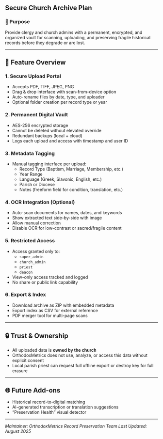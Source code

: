 ## Secure Church Archive Plan

### 🚀 Purpose
Provide clergy and church admins with a permanent, encrypted, and organized vault for scanning, uploading, and preserving fragile historical records before they degrade or are lost.

---

## 📂 Feature Overview

### 1. Secure Upload Portal
- Accepts PDF, TIFF, JPEG, PNG
- Drag & drop interface with scan-from-device option
- Auto-rename files by date, type, and uploader
- Optional folder creation per record type or year

### 2. Permanent Digital Vault
- AES-256 encrypted storage
- Cannot be deleted without elevated override
- Redundant backups (local + cloud)
- Logs each upload and access with timestamp and user ID

### 3. Metadata Tagging
- Manual tagging interface per upload:
  - Record Type (Baptism, Marriage, Membership, etc.)
  - Year Range
  - Language (Greek, Slavonic, English, etc.)
  - Parish or Diocese
  - Notes (freeform field for condition, translation, etc.)

### 4. OCR Integration (Optional)
- Auto-scan documents for names, dates, and keywords
- Show extracted text side-by-side with image
- Allow manual correction
- Disable OCR for low-contrast or sacred/fragile content

### 5. Restricted Access
- Access granted only to:
  - `super_admin`
  - `church_admin`
  - `priest`
  - `deacon`
- View-only access tracked and logged
- No share or public link capability

### 6. Export & Index
- Download archive as ZIP with embedded metadata
- Export index as CSV for external reference
- PDF merger tool for multi-page scans

---

## 🔒 Trust & Ownership
- All uploaded data is **owned by the church**
- OrthodoxMetrics does not use, analyze, or access this data without explicit consent
- Local parish priest can request full offline export or destroy key for full erasure

---

## 🌐 Future Add-ons
- Historical record-to-digital matching
- AI-generated transcription or translation suggestions
- “Preservation Health” visual detector

---

*Maintainer: OrthodoxMetrics Record Preservation Team*
*Last Updated: August 2025*

